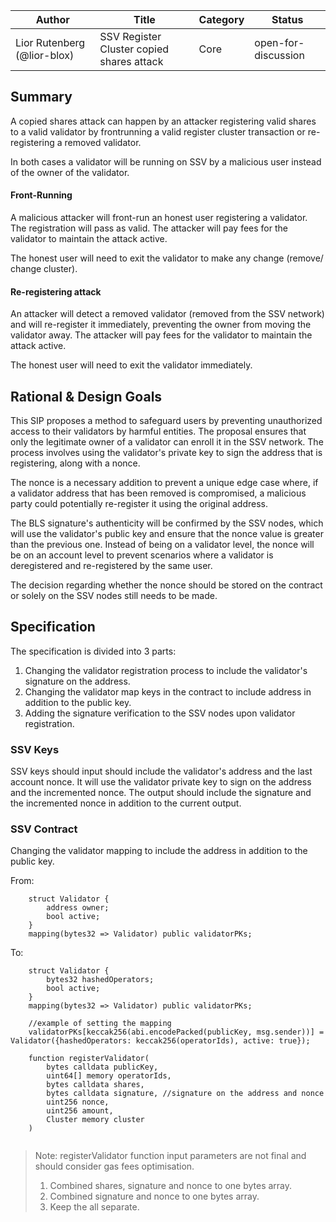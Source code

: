 | Author                      | Title                           | Category | Status              |
|-----------------------------| ------------------------------- | -------- | ------------------- |
| Lior Rutenberg (@lior-blox) | SSV Register Cluster copied shares attack | Core     | open-for-discussion |

## Summary

A copied shares attack can happen by an attacker registering valid shares to a valid validator by frontrunning a valid register cluster transaction or re-registering a removed validator.

In both cases a validator will be running on SSV by a malicious user instead of the owner of the validator.

#### Front-Running
A malicious attacker will front-run an honest user registering a validator.
The registration will pass as valid.
The attacker will pay fees for the validator to maintain the attack active.

The honest user will need to exit the validator to make any change (remove/ change cluster).

#### Re-registering attack
An attacker will detect a removed validator (removed from the SSV network) and will re-register it immediately, preventing the owner from moving the validator away.
The attacker will pay fees for the validator to maintain the attack active. 

The honest user will need to exit the validator immediately.

## Rational & Design Goals
This SIP proposes a method to safeguard users by preventing unauthorized access to their validators by harmful entities. The proposal ensures that only the legitimate owner of a validator can enroll it in the SSV network. The process involves using the validator's private key to sign the address that is registering, along with a nonce.

The nonce is a necessary addition to prevent a unique edge case where, if a validator address that has been removed is compromised, a malicious party could potentially re-register it using the original address.

The BLS signature's authenticity will be confirmed by the SSV nodes, which will use the validator's public key and ensure that the nonce value is greater than the previous one. Instead of being on a validator level, the nonce will be on an account level to prevent scenarios where a validator is deregistered and re-registered by the same user.

The decision regarding whether the nonce should be stored on the contract or solely on the SSV nodes still needs to be made.

## Specification
The specification is divided into 3 parts:
1. Changing the validator registration process to include the validator's signature on the address.
2. Changing the validator map keys in the contract to include address in addition to the public key.
3. Adding the signature verification to the SSV nodes upon validator registration.


### SSV Keys
SSV keys should input should include the validator's address and the last account nonce.
It will use the validator private key to sign on the address and the incremented nonce.
The output should include the signature and the incremented nonce in addition to the current output.

### SSV Contract

Changing the validator mapping to include the address in addition to the public key.

From:
```solidity
    struct Validator {
        address owner;
        bool active;
    }
    mapping(bytes32 => Validator) public validatorPKs;
```
To: 
```solidity
    struct Validator {
        bytes32 hashedOperators;
        bool active;
    }
    mapping(bytes32 => Validator) public validatorPKs;
    
    //example of setting the mapping
    validatorPKs[keccak256(abi.encodePacked(publicKey, msg.sender))] = Validator({hashedOperators: keccak256(operatorIds), active: true});
    
    function registerValidator(
        bytes calldata publicKey,
        uint64[] memory operatorIds,
        bytes calldata shares,
        bytes calldata signature, //signature on the address and nonce
        uint256 nonce,
        uint256 amount,
        Cluster memory cluster
    )
    
```
> Note: registerValidator function input parameters are not final and should consider gas fees optimisation. 
>
> 1. Combined shares, signature and nonce to one bytes array. 
> 2. Combined signature and nonce to one bytes array.
> 3. Keep the all separate.

